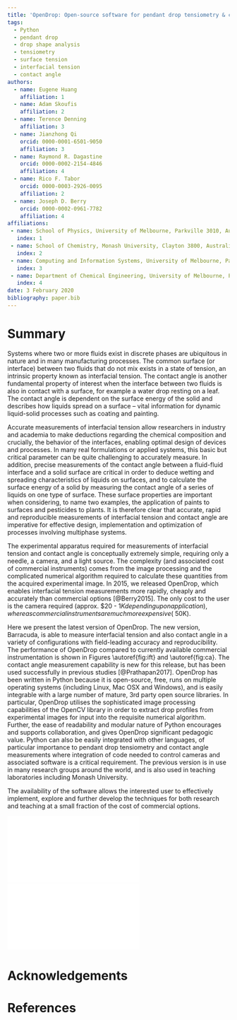 ```yaml
---
title: 'OpenDrop: Open-source software for pendant drop tensiometry & contact angle measurements'
tags:
  - Python
  - pendant drop
  - drop shape analysis
  - tensiometry
  - surface tension
  - interfacial tension
  - contact angle
authors:
  - name: Eugene Huang
    affiliation: 1
  - name: Adam Skoufis
    affiliation: 2
  - name: Terence Denning
    affiliation: 3
  - name: Jianzhong Qi
    orcid: 0000-0001-6501-9050
    affiliation: 3
  - name: Raymond R. Dagastine
    orcid: 0000-0002-2154-4846
    affiliation: 4
  - name: Rico F. Tabor
    orcid: 0000-0003-2926-0095
    affiliation: 2
  - name: Joseph D. Berry
    orcid: 0000-0002-0961-7782
    affiliation: 4
affiliations:
 - name: School of Physics, University of Melbourne, Parkville 3010, Australia
   index: 1
 - name: School of Chemistry, Monash University, Clayton 3800, Australia
   index: 2
 - name: Computing and Information Systems, University of Melbourne, Parkville 3010, Australia
   index: 3
 - name: Department of Chemical Engineering, University of Melbourne, Parkville 3010, Australia
   index: 4
date: 3 February 2020
bibliography: paper.bib
---
```


# Summary
 Systems where two or more fluids exist in discrete phases
are ubiquitous in nature and in many manufacturing processes. The
common surface (or interface) between two fluids that do not mix
exists in a state of tension, an intrinsic property known as
interfacial tension. The contact angle is another fundamental property of interest when the
interface between two fluids is also in contact with a surface, for
example a water drop resting on a leaf. The contact angle is dependent on the surface energy of the solid and 
describes how liquids spread on a surface – vital information for
dynamic liquid-solid processes such as coating and painting.

Accurate measurements of interfacial tension allow researchers in
industry and academia to make deductions regarding the chemical
composition and crucially, the behavior of the interfaces, enabling
optimal design of devices and processes. In many real formulations or
applied systems, this basic but critical parameter can be quite
challenging to accurately measure. In addition, precise measurements
of the contact angle between a fluid-fluid interface and a solid
surface are critical in order to deduce wetting and spreading
characteristics of liquids on surfaces, and to calculate the surface energy of a solid by measuring the contact angle of a series of liquids on one type of surface. These surface properties are important when considering, to
name two examples, the application of paints to surfaces and
pesticides to plants. It is therefore clear that accurate, rapid and
reproducible measurements of interfacial tension and contact
angle are imperative for effective design, implementation and
optimization of processes involving multiphase systems.

The experimental apparatus required for measurements of interfacial tension and contact angle is conceptually extremely simple, requiring only a needle, a camera, and a light source. The complexity (and associated cost of commercial instruments) comes from the image processing and the complicated numerical algorithm required to calculate these quantities from the acquired experimental image. In 2015, we released OpenDrop, which enables interfacial tension measurements more rapidly, cheaply and accurately than commercial options [@Berry2015]. The only cost to the user is the camera required (approx. $20 - $1K depending upon application), whereas commercial instruments are much more expensive (~$50K). 

Here we present the latest version of OpenDrop. The new version, Barracuda, is able to measure interfacial tension and also contact angle in a variety of configurations with field-leading accuracy and reproducibility. The performance of OpenDrop compared to currently available commercial instrumentation is shown in Figures \autoref{fig:ift} and \autoref{fig:ca}.
The contact angle measurement capability is new for this release, but has been used successfully in previous studies [@Prathapan2017]. OpenDrop has been written in Python because it is open-source, free, runs on multiple operating systems (including Linux, Mac OSX and Windows), and is easily integrable with a large number of mature, 3rd party open source libraries. In particular, OpenDrop utilises the sophisticated image processing capabilities of the OpenCV library in order to extract drop profiles from experimental images for input into the requisite numerical algorithm. Further, the ease of readability and modular nature of Python encourages and supports collaboration, and gives OpenDrop significant pedagogic value. Python can also be easily integrated with other languages, of particular importance to pendant drop tensiometry and contact angle measurements where integration of code needed to control cameras and associated software is a critical requirement. The previous version is in use in many research groups around the world, and is also used in teaching laboratories including Monash University. 

The availability of the software allows the interested user to
effectively implement, explore and further develop the techniques for
both research and teaching at a small fraction of the cost of
commercial options. 

![Comparison of the surface or interfacial tension of different systems calculated with OpenDrop against values reported in the literature.\label{fig:ift}](iftFigure.pdf)
![Comparison of contact angles calculated from experimental images in the literature against values calculated with commercial instrumentation.The images are taken from [@Nie2017], [@Stacy2009] and [@Brown2016]. \label{fig:ca}](conAnFigure.pdf)



<!-- Consequently, OpenDrop will make significant impact
in both research and education by providing inexpensive access to
high-fidelity information on the stability, function, and behaviour of
interfaces, via a simple and user-friendly interface, with open-source
software that will enable users to implement their own functionality. -->




# Acknowledgements



# References
